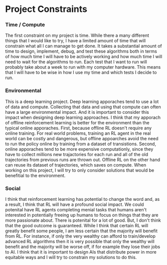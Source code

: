 # Project Constraints

### Time / Compute
The first constraint on my project is time. While there a many different things that I would like to try, I have a limited amount of time that will constrain what all I can manage to get done. It takes a substantial amount of time to design, implement, debug, and test these algorithms both in terms of how much time I will have to be actively working and how much time I will need to wait for the algorithms to run. Each test that I want to run will probably take about a week to run with my computer hardware. This means that I will have to be wise in how I use my time and which tests I decide to run.

### Environmental
This is a deep learning project. Deep learning apporaches tend to use a lot of data and compute. Collecting that data and using that compute can often have a large environmental impact. And it is important to consider this impact when designing deep learning approaches. I think that my apporach of offline reinforcement learning is better for the environment than the typical online apporaches. First, because offline RL doesn't require any online training. For real world problems, training an RL agent in the real world can be costly and dangerous, but offline appoarches avoid the need to run the policy online by training from a dataset of transistions. Second, online apporaches tend to be more expensive computationly, since they have to collect millions new trajactories for each run and all of the old trajectories from previous runs are thrown out. Offline RL on the other hand can reuse its dataset of trajectories, which saves on compute. When working on this project, I will try to only consider solutions that would be benefitial to the environment.

### Social
I think that reinforcement learning has potential to change the word and, as a result, I think that RL will have a profound social impact. We could potenital have RL agents completing menial tasks that humans aren't interested in potentially freeing up humans to focus on things that they are more passionate about. There is potenital for a lot of good. But, I don't think that the good outcome is guaranteed. While I think that certain RL will greatly benefit some people, I am less certain that the majority will benefit from RL. For instance, if only the very wealthy can afford to train/develop advanced RL algorithms then it is very possible that only the wealthy will benefit and the majority will be worse off, if for example they lose their jobs to AI.  I think that it is important to design AIs that distribute power in more equitable ways and I will try to constrain my solutions to do this.
